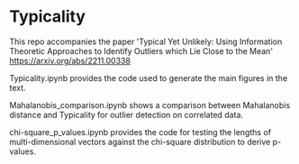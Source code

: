 # Typicality


This repo accompanies the paper 'Typical Yet Unlikely: Using Information Theoretic Approaches to Identify Outliers which Lie Close to the Mean' https://arxiv.org/abs/2211.00338


Typicality.ipynb provides the code used to generate the main figures in the text.


Mahalanobis_comparison.ipynb shows a comparison between Mahalanobis distance and Typicality for outlier detection on correlated data. 


chi-square_p_values.ipynb provides the code for testing the lengths of multi-dimensional vectors against the chi-square distribution to derive p-values.



